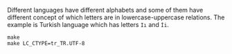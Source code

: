 Different languages have different alphabets and some of them have different
concept of which letters are in lowercase-uppercase relations. The example is
Turkish language which has letters `Iı` and `İi`.

```
make
make LC_CTYPE=tr_TR.UTF-8
```
